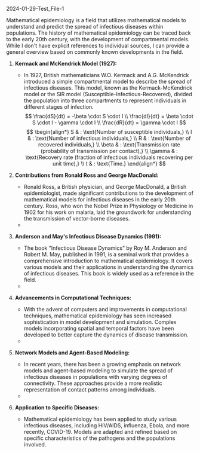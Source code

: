 ﻿2024-01-29-Test_File-1

Mathematical epidemiology is a field that utilizes mathematical models to understand and predict the spread of infectious diseases within populations. The history of mathematical epidemiology can be traced back to the early 20th century, with the development of compartmental models. While I don't have explicit references to individual sources, I can provide a general overview based on commonly known developments in the field.

1.  **Kermack and McKendrick Model (1927):**
    
    -   In 1927, British mathematicians W.O. Kermack and A.G. McKendrick introduced a simple compartmental model to describe the spread of infectious diseases. This model, known as the Kermack-McKendrick model or the SIR model (Susceptible-Infectious-Recovered), divided the population into three compartments to represent individuals in different stages of infection.
    $$ \frac{dS}{dt} = -\beta \cdot S \cdot I \\ \frac{dI}{dt} = \beta \cdot S \cdot I - \gamma \cdot I \\ \frac{dR}{dt} = \gamma \cdot I $$
    $$
\begin{align*} S & : \text{Number of susceptible individuals,} \\ I & : \text{Number of infectious individuals,} \\ R & : \text{Number of recovered individuals,} \\ \beta & : \text{Transmission rate (probability of transmission per contact),} \\ \gamma & : \text{Recovery rate (fraction of infectious individuals recovering per unit time),} \\ t & : \text{Time.} \end{align*}
$$

2.  **Contributions from Ronald Ross and George MacDonald:**
    
    -   Ronald Ross, a British physician, and George MacDonald, a British epidemiologist, made significant contributions to the development of mathematical models for infectious diseases in the early 20th century. Ross, who won the Nobel Prize in Physiology or Medicine in 1902 for his work on malaria, laid the groundwork for understanding the transmission of vector-borne diseases.
    - 
3.  **Anderson and May's Infectious Disease Dynamics (1991):**
    
    -   The book "Infectious Disease Dynamics" by Roy M. Anderson and Robert M. May, published in 1991, is a seminal work that provides a comprehensive introduction to mathematical epidemiology. It covers various models and their applications in understanding the dynamics of infectious diseases. This book is widely used as a reference in the field.
    - 
4.  **Advancements in Computational Techniques:**
    
    -   With the advent of computers and improvements in computational techniques, mathematical epidemiology has seen increased sophistication in model development and simulation. Complex models incorporating spatial and temporal factors have been developed to better capture the dynamics of disease transmission.
    - 
5.  **Network Models and Agent-Based Modeling:**
    
    -   In recent years, there has been a growing emphasis on network models and agent-based modeling to simulate the spread of infectious diseases in populations with varying degrees of connectivity. These approaches provide a more realistic representation of contact patterns among individuals.
    - 
6.  **Application to Specific Diseases:**
    
    -   Mathematical epidemiology has been applied to study various infectious diseases, including HIV/AIDS, influenza, Ebola, and more recently, COVID-19. Models are adapted and refined based on specific characteristics of the pathogens and the populations involved.

